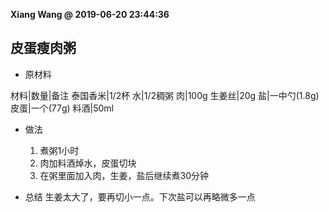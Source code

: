 **Xiang Wang @ 2019-06-20 23:44:36**


## 皮蛋瘦肉粥
* 原材料

材料|数量|备注
泰国香米|1/2杯
水|1/2稠粥
肉|100g
生姜丝|20g
盐|一中勺(1.8g)
皮蛋|一个(77g)
料酒|50ml

* 做法
    1. 煮粥1小时
    2. 肉加料酒焯水，皮蛋切块
    3. 在粥里面加入肉，生姜，盐后继续煮30分钟

* 总结
生姜太大了，要再切小一点。下次盐可以再略微多一点

